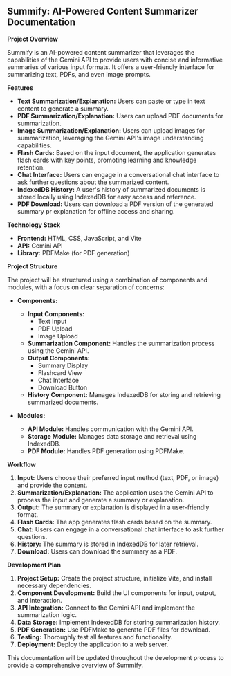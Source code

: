 ## Summify: AI-Powered Content Summarizer Documentation

**Project Overview**

Summify is an AI-powered content summarizer that leverages the capabilities of the Gemini API to provide users with concise and informative summaries of various input formats. It offers a user-friendly interface for summarizing text, PDFs, and even image prompts. 

**Features**

* **Text Summarization/Explanation:**  Users can paste or type in text content to generate a summary.
* **PDF Summarization/Explanation:**  Users can upload PDF documents for summarization.
* **Image Summarization/Explanation:** Users can upload images for summarization, leveraging the Gemini API's image understanding capabilities.
* **Flash Cards:**  Based on the input document, the application generates flash cards with key points, promoting learning and knowledge retention.
* **Chat Interface:** Users can engage in a conversational chat interface to ask further questions about the summarized content.
* **IndexedDB History:**  A user's history of summarized documents is stored locally using IndexedDB for easy access and reference.
* **PDF Download:**  Users can download a PDF version of the generated summary pr explanation for offline access and sharing.

**Technology Stack**

* **Frontend:** HTML, CSS, JavaScript, and Vite
* **API:** Gemini API 
* **Library:** PDFMake (for PDF generation)

**Project Structure**

The project will be structured using a combination of components and modules, with a focus on clear separation of concerns:

* **Components:**
    * **Input Components:**
        * Text Input
        * PDF Upload
        * Image Upload
    * **Summarization Component:** Handles the summarization process using the Gemini API.
    * **Output Components:**
        * Summary Display
        * Flashcard View
        * Chat Interface
        * Download Button
    * **History Component:**  Manages IndexedDB for storing and retrieving summarized documents.

* **Modules:**
    * **API Module:** Handles communication with the Gemini API.
    * **Storage Module:**  Manages data storage and retrieval using IndexedDB.
    * **PDF Module:** Handles PDF generation using PDFMake.

**Workflow**

1. **Input:** Users choose their preferred input method (text, PDF, or image) and provide the content.
2. **Summarization/Explanation:**  The application uses the Gemini API to process the input and generate a summary or explanation.
3. **Output:**  The summary or explanation is displayed in a user-friendly format.
4. **Flash Cards:**  The app generates flash cards based on the summary.
5. **Chat:**  Users can engage in a conversational chat interface to ask further questions.
6. **History:**  The summary is stored in IndexedDB for later retrieval.
7. **Download:**  Users can download the summary as a PDF.

**Development Plan**

1. **Project Setup:**  Create the project structure, initialize Vite, and install necessary dependencies.
2. **Component Development:**  Build the UI components for input, output, and interaction.
3. **API Integration:**  Connect to the Gemini API and implement the summarization logic.
4. **Data Storage:**  Implement IndexedDB for storing summarization history.
5. **PDF Generation:**  Use PDFMake to generate PDF files for download.
6. **Testing:**  Thoroughly test all features and functionality.
7. **Deployment:**  Deploy the application to a web server.

This documentation will be updated throughout the development process to provide a comprehensive overview of Summify. 